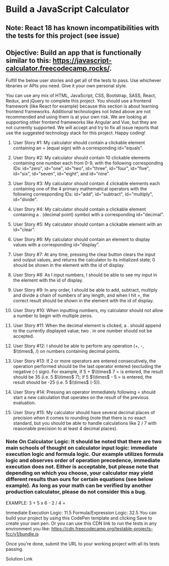 # Build a JavaScript Calculator

## Note: React 18 has known incompatibilities with the tests for this project (see issue)

## Objective: Build an app that is functionally similar to this: <https://javascript-calculator.freecodecamp.rocks/>.

Fulfill the below user stories and get all of the tests to pass. Use whichever libraries or APIs you need. Give it your own personal style.

You can use any mix of HTML, JavaScript, CSS, Bootstrap, SASS, React, Redux, and jQuery to complete this project. You should use a frontend framework (like React for example) because this section is about learning frontend frameworks. Additional technologies not listed above are not recommended and using them is at your own risk. We are looking at supporting other frontend frameworks like Angular and Vue, but they are not currently supported. We will accept and try to fix all issue reports that use the suggested technology stack for this project. Happy coding!

01. User Story #1: My calculator should contain a clickable element containing an = (equal sign) with a corresponding id="equals".

02. User Story #2: My calculator should contain 10 clickable elements containing one number each from 0-9, with the following corresponding IDs: id="zero", id="one", id="two", id="three", id="four", id="five", id="six", id="seven", id="eight", and id="nine".

03. User Story #3: My calculator should contain 4 clickable elements each containing one of the 4 primary mathematical operators with the following corresponding IDs: id="add", id="subtract", id="multiply", id="divide".

04. User Story #4: My calculator should contain a clickable element containing a . (decimal point) symbol with a corresponding id="decimal".

05. User Story #5: My calculator should contain a clickable element with an id="clear".

06. User Story #6: My calculator should contain an element to display values with a corresponding id="display".

07. User Story #7: At any time, pressing the clear button clears the input and output values, and returns the calculator to its initialized state; 0 should be shown in the element with the id of display.

08. User Story #8: As I input numbers, I should be able to see my input in the element with the id of display.

09. User Story #9: In any order, I should be able to add, subtract, multiply and divide a chain of numbers of any length, and when I hit =, the correct result should be shown in the element with the id of display.

10. User Story #10: When inputting numbers, my calculator should not allow a number to begin with multiple zeros.

11. User Story #11: When the decimal element is clicked, a . should append to the currently displayed value; two . in one number should not be accepted.

12. User Story #12: I should be able to perform any operation (+, -, $\\times$, /) on numbers containing decimal points.

13. User Story #13: If 2 or more operators are entered consecutively, the operation performed should be the last operator entered (excluding the negative (-) sign). For example, if 5 + $\\times$ 7 = is entered, the result should be 35 (i.e. 5 $\\times$ 7); if 5 $\\times$ - 5 = is entered, the result should be -25 (i.e. 5 $\\times$ (-5)).

14. User Story #14: Pressing an operator immediately following = should start a new calculation that operates on the result of the previous evaluation.

15. User Story #15: My calculator should have several decimal places of precision when it comes to rounding (note that there is no exact standard, but you should be able to handle calculations like 2 / 7 with reasonable precision to at least 4 decimal places).

### Note On Calculator Logic: It should be noted that there are two main schools of thought on calculator input logic: immediate execution logic and formula logic. Our example utilizes formula logic and observes order of operation precedence, immediate execution does not. Either is acceptable, but please note that depending on which you choose, your calculator may yield different results than ours for certain equations (see below example). As long as your math can be verified by another production calculator, please do not consider this a bug.

EXAMPLE: 3 + 5 x 6 - 2 / 4 =

Immediate Execution Logic: 11.5
Formula/Expression Logic: 32.5
You can build your project by using this CodePen template and clicking Save to create your own pen. Or you can use this CDN link to run the tests in any environment you like: <https://cdn.freecodecamp.org/testable-projects-fcc/v1/bundle.js>

Once you're done, submit the URL to your working project with all its tests passing.

Solution Link

